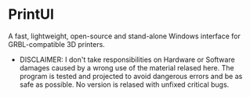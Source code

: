 # PrintUI
A fast, lightweight, open-source and stand-alone Windows interface for GRBL-compatible 3D printers.

- DISCLAIMER: I don't take responsibilities on Hardware or Software damages caused by a wrong use of the material relased here. The program is tested and projected to avoid dangerous errors and be as safe as possible. No version is relased with unfixed critical bugs.
